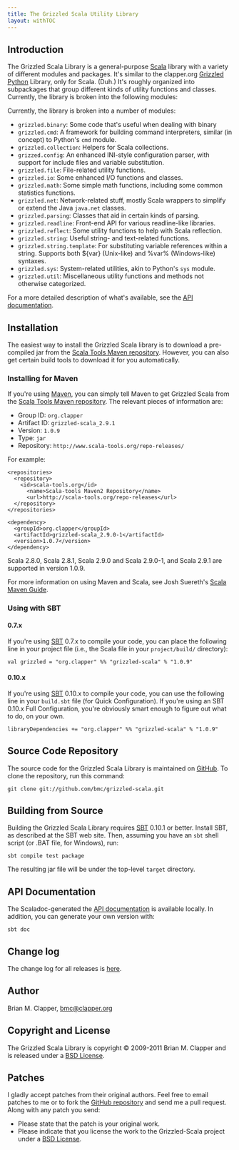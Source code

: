 ```yaml
---
title: The Grizzled Scala Utility Library
layout: withTOC
---
```


## Introduction

The Grizzled Scala Library is a general-purpose [Scala][] library with a
variety of different modules and packages. It's similar to the clapper.org
[Grizzled Python][] Library, only for Scala. (Duh.) It's roughly organized
into subpackages that group different kinds of utility functions and
classes. Currently, the library is broken into the following modules:

Currently, the library is broken into a number of modules:

* `grizzled.binary`: Some code that's useful when dealing with binary
* `grizzled.cmd`: A framework for building command interpreters, similar (in
  concept) to Python's `cmd` module.
* `grizzled.collection`: Helpers for Scala collections.
* `grizzed.config`: An enhanced INI-style configuration parser, with
  support for include files and variable substitution.
* `grizzled.file`: File-related utility functions.
* `grizzled.io`: Some enhanced I/O functions and classes.
* `grizzled.math`: Some simple math functions, including some common statistics
  functions.
* `grizzled.net`: Network-related stuff, mostly Scala wrappers to simplify or
  extend the Java `java.net` classes.
* `grizzled.parsing`: Classes that aid in certain kinds of parsing.
* `grizzled.readline`: Front-end API for various readline-like libraries.
* `grizzled.reflect`: Some utility functions to help with Scala reflection.
* `grizzled.string`: Useful string- and text-related functions.
* `grizzled.string.template`: For substituting variable references within a
  string. Supports both ${var} (Unix-like) and %var% (Windows-like) syntaxes.
* `grizzled.sys`: System-related utilities, akin to Python's `sys` module.
* `grizzled.util`: Miscellaneous utility functions and methods not otherwise
  categorized.

For a more detailed description of what's available, see the
[API documentation][].

## Installation

The easiest way to install the Grizzled Scala library is to download a
pre-compiled jar from the [Scala Tools Maven repository][]. However, you
can also get certain build tools to download it for you automatically.

### Installing for Maven

If you're using [Maven][], you can simply tell Maven to get Grizzled Scala
from the [Scala Tools Maven repository][]. The relevant pieces of
information are:

* Group ID: `org.clapper`
* Artifact ID: `grizzled-scala_2.9.1`
* Version: `1.0.9`
* Type: `jar`
* Repository: `http://www.scala-tools.org/repo-releases/`

For example:

    <repositories>
      <repository>
        <id>scala-tools.org</id>
          <name>Scala-tools Maven2 Repository</name>
          <url>http://scala-tools.org/repo-releases</url>
      </repository>
    </repositories>

    <dependency>
      <groupId>org.clapper</groupId>
      <artifactId>grizzled-scala_2.9.0-1</artifactId>
      <version>1.0.7</version>
    </dependency>

Scala 2.8.0, Scala 2.8.1, Scala 2.9.0 and Scala 2.9.0-1, and Scala 2.9.1
are supported in version 1.0.9.

For more information on using Maven and Scala, see Josh Suereth's
[Scala Maven Guide][].

### Using with SBT

#### 0.7.x

If you're using [SBT][] 0.7.x to compile your code, you can place the
following line in your project file (i.e., the Scala file in your
`project/build/` directory):

    val grizzled = "org.clapper" %% "grizzled-scala" % "1.0.9"

#### 0.10.x

If you're using [SBT][] 0.10.x to compile your code, you can use the
following line in your `build.sbt` file (for Quick Configuration). If
you're using an SBT 0.10.x Full Configuration, you're obviously smart
enough to figure out what to do, on your own.

    libraryDependencies += "org.clapper" %% "grizzled-scala" % "1.0.9"

## Source Code Repository

The source code for the Grizzled Scala Library is maintained on [GitHub][].
To clone the repository, run this command:

    git clone git://github.com/bmc/grizzled-scala.git

## Building from Source

Building the Grizzled Scala Library requires [SBT][] 0.10.1 or better.
Install SBT, as described at the SBT web site. Then, assuming you have an
`sbt` shell script (or .BAT file, for Windows), run:

    sbt compile test package

The resulting jar file will be under the top-level `target` directory.

## API Documentation

The Scaladoc-generated the [API documentation][] is available locally.
In addition, you can generate your own version with:

    sbt doc

## Change log

The change log for all releases is [here][changelog].

## Author

Brian M. Clapper, [bmc@clapper.org][]

## Copyright and License

The Grizzled Scala Library is copyright &copy; 2009-2011 Brian M. Clapper
and is released under a [BSD License][].

## Patches

I gladly accept patches from their original authors. Feel free to email
patches to me or to fork the [GitHub repository][] and send me a pull
request. Along with any patch you send:

* Please state that the patch is your original work.
* Please indicate that you license the work to the Grizzled-Scala project
  under a [BSD License][].

[BSD License]: license.html
[Scala]: http://www.scala-lang.org/
[API Documentation]: api/
[GitHub repository]: http://github.com/bmc/grizzled-scala
[GitHub]: http://github.com/bmc/
[downloads area]: http://github.com/bmc/grizzled-scala/downloads
[Scala Tools Maven repository]: http://www.scala-tools.org/repo-releases/
[Scala Maven Guide]: http://www.scala-lang.org/node/345
[Maven]: http://maven.apache.org/
[SBT]: http://code.google.com/p/simple-build-tool
[bmc@clapper.org]: mailto:bmc@clapper.org
[changelog]: CHANGELOG.html
[SBT cross-building]: http://code.google.com/p/simple-build-tool/wiki/CrossBuild
[Apache Ivy]: http://ant.apache.org/ivy/
[Library Management Maven/Ivy section]: http://code.google.com/p/simple-build-tool/wiki/LibraryManagement#Maven/Ivy
[SBT Manual]: http://code.google.com/p/simple-build-tool/wiki/DocumentationHome
[SBT-repo-email-thread]: http://groups.google.com/group/simple-build-tool/browse_thread/thread/470bba921252a167
[Grizzled Python]: http://software.clapper.org/grizzled-python/
